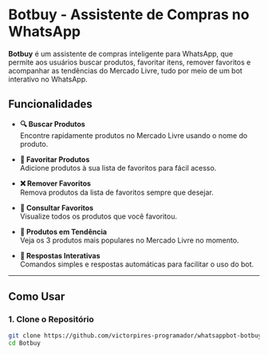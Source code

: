 # Botbuy - Assistente de Compras no WhatsApp

**Botbuy** é um assistente de compras inteligente para WhatsApp, que permite aos usuários buscar produtos, favoritar itens, remover favoritos e acompanhar as tendências do Mercado Livre, tudo por meio de um bot interativo no WhatsApp.

## Funcionalidades

- **🔍 Buscar Produtos**  
  Encontre rapidamente produtos no Mercado Livre usando o nome do produto.
  
- **🧡 Favoritar Produtos**  
  Adicione produtos à sua lista de favoritos para fácil acesso.
  
- **❌ Remover Favoritos**  
  Remova produtos da lista de favoritos sempre que desejar.
  
- **📜 Consultar Favoritos**  
  Visualize todos os produtos que você favoritou.
  
- **🚀 Produtos em Tendência**  
  Veja os 3 produtos mais populares no Mercado Livre no momento.

- **💬 Respostas Interativas**  
  Comandos simples e respostas automáticas para facilitar o uso do bot.

---

## Como Usar

### **1. Clone o Repositório**

```bash
git clone https://github.com/victorpires-programador/whatsappbot-botbuy.git
cd Botbuy

